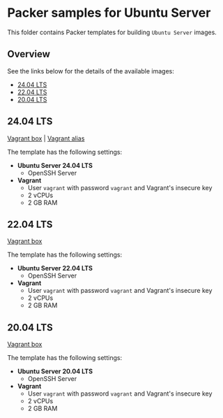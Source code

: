 # Packer samples for Ubuntu Server

This folder contains Packer templates for building `Ubuntu Server` images.

## Overview

See the links below for the details of the available images:

- [24.04 LTS](#2404-lts)
- [22.04 LTS](#2204-lts)
- [20.04 LTS](#2004-lts)

## 24.04 LTS

[Vagrant box](https://portal.cloud.hashicorp.com/vagrant/discover/gusztavvargadr/ubuntu-server-2404-lts) | [Vagrant alias](https://portal.cloud.hashicorp.com/vagrant/discover/gusztavvargadr/ubuntu-server)  

The template has the following settings:

- **Ubuntu Server 24.04 LTS**
  - OpenSSH Server
- **Vagrant**
  - User `vagrant` with password `vagrant` and Vagrant's insecure key
  - 2 vCPUs
  - 2 GB RAM

## 22.04 LTS

[Vagrant box](https://portal.cloud.hashicorp.com/vagrant/discover/gusztavvargadr/ubuntu-server-2204-lts)  

The template has the following settings:

- **Ubuntu Server 22.04 LTS**
  - OpenSSH Server
- **Vagrant**
  - User `vagrant` with password `vagrant` and Vagrant's insecure key
  - 2 vCPUs
  - 2 GB RAM

## 20.04 LTS

[Vagrant box](https://portal.cloud.hashicorp.com/vagrant/discover/gusztavvargadr/ubuntu-server-2004-lts)  

The template has the following settings:

- **Ubuntu Server 20.04 LTS**
  - OpenSSH Server
- **Vagrant**
  - User `vagrant` with password `vagrant` and Vagrant's insecure key
  - 2 vCPUs
  - 2 GB RAM
